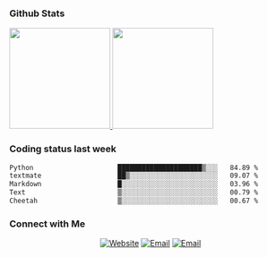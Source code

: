 
### Github Stats

<a href="https://github.com/lileixuan">
  <img height="180em" src="https://github-readme-stats.vercel.app/api?username=lileixuan&theme=buefy&show_icons=true" />
  <img height="180em" src="https://github-readme-stats.vercel.app/api/top-langs/?username=lileixuan&theme=buefy&layout=compact" />
</a>

### Coding status last week 

<!--START_SECTION:waka-->

```txt
Python                     █████████████████████▒░░░   84.89 %
textmate                   ██▒░░░░░░░░░░░░░░░░░░░░░░   09.07 %
Markdown                   █░░░░░░░░░░░░░░░░░░░░░░░░   03.96 %
Text                       ▒░░░░░░░░░░░░░░░░░░░░░░░░   00.79 %
Cheetah                    ▒░░░░░░░░░░░░░░░░░░░░░░░░   00.67 %
```

<!--END_SECTION:waka-->

### Connect with Me 

<p align="center">
<a href="https://www.koomu.cn/"><img alt="Website" src="https://img.shields.io/badge/Website-www.koomu.cn-blue?style=flat-square&logo=google-chrome"></a>
<a href="mailto:lileixuan@gmail.com"><img alt="Email" src="https://img.shields.io/badge/Email-lileixuan@gmail.com-blue?style=flat-square&logo=gmail"></a>
<a href="https://www.koomu.cn/rss/"><img alt="Email" src="https://img.shields.io/badge/RSS-www.koomu.cn%2Frss%2F-blue?style=flat-square&logo=rss"></a>


</p>
